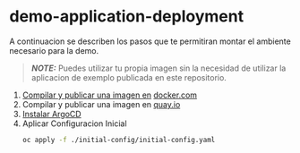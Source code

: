 # demo-application-deployment
 A continuacion se describen los pasos que te permitiran montar el ambiente necesario para la demo. 

> **_NOTE:_**  Puedes utilizar tu propia imagen sin la necesidad de utilizar la aplicacion de exemplo publicada en este repositorio.


1. [Compilar y publicar una imagen en](.apps/example-app-nodejs/README.md#publicar-imagen-en-docker) [docker.com](https://docker.com/)
2. Compilar y publicar una imagen en [quay.io](quay.io)
3. [Instalar ArgoCD](./operators/gitops/README.md)
4. Aplicar Configuracion Inicial
    ```bash
    oc apply -f ./initial-config/initial-config.yaml
    ```
